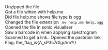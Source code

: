 # 
Unzipped the file  
Got a file witten with help.me  
Did file help.me   shows file type is ogg  
Changed the file extension ``` mv help.me help.ogg```  
Opened the file in sonic visualiser  
Saw a barcode in when applying spectrogram  
Scanned to get a link.. Opened the pastebin link  
Flag: the_flag_is{A_sP3c7r0grAm?!}
